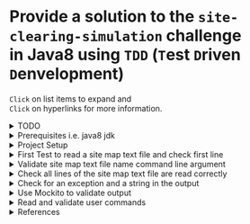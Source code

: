# Provide a solution to the `site-clearing-simulation` challenge<br/> in Java8 using `TDD` (`T`est `D`riven `D`envelopment)

`Click` on list items to expand and<br/>
`Click` on hyperlinks for more information.

<details><summary>TODO</summary>

- Add javadoc comments
- Check for invalid file
- Add logging
- Accept bulldozer directives
- Display cost summary.
- Add maven pom.xml file.
- Create Dockerfile for the solution.

</details>

<details><summary>Prerequisites i.e. java8 jdk</summary>

```bash
$ java -version
java version "1.8.0_251"
Java(TM) SE Runtime Environment (build 1.8.0_251-b08)
Java HotSpot(TM) 64-Bit Server VM (build 25.251-b08, mixed mode)
```

</details>

<details><summary>Project Setup</summary>

### Using IntelliJ IDE

- New Project -> Java -> project name: `scs-java8` (path: `~/dev/site-clearing-simulation`)
- Create a package `net.shawfire.scs` in the `src` folder
- Create new Java class `SiteMap`
- From the project directory create a directory called `test`
  - Right Click on the `test` folder -> Mark Directory as `Test Sources Root`
  - Create a package `net.shawfire.scs` in the `test` folder
- Add junit via maven to your project
  - `File` -> `Project Structure...` -> `Libraries` -> `+`
  - -> `From Maven...` -> `junit` -> `Search`
  - Choose the latest i.e. `junit:junit:4.13`
- Create test Java class `SiteMapTest` within the `net.shawfire.scs` package.
- First test in `SiteMapTest` is to read a text file from the `classpath`

  - the test can initially just call the `fail()` to test the `junit` setup.
  - test a passing test as well.

    ```java
    package net.shawfire.scs;

    import org.junit.Test;

    import java.io.IOException;

    import static org.junit.Assert.fail;
    import static org.junit.Assert.assertEquals;

    public class SiteMapTest {

        @Test
        public void testJunitSetupFail() {
            fail();
        }

        @Test
        public void testJunitSetupSuccess() {
            assertEquals(4, 2*2);
        }

    }
    ```

</details>

<details><summary>First Test to read a site map text file and check first line</summary>

- Create a folder `resources` in the `test` folder
  - Right Click on the `resources` folder -> Mark Directory as `Test Resources Root`
  - Within this file place the test file `test-site-map.txt`
- Then write the first iteration of the readFile

  - test in the `SiteMapTest` class method in `SiteMap` and

    ```java
    package net.shawfire.scs;

    import org.junit.Assert;
    import org.junit.Test;

    import java.io.IOException;

    import java.io.InputStream;
    import java.util.ArrayList;

    public class SiteMapTest {

        @Test
        public void givenFileNameAsAbsolutePath_whenUsingClasspath_thenFileData() throws IOException {
            Class classPath = SiteMapTest.class;
            InputStream inputStream = classPath.getResourceAsStream("/test-site-map.txt");
            ArrayList<String> siteMap = new SiteMap().readFromInputStream(inputStream);

            // Check the first line of the test file is as expected
            Assert.assertEquals(siteMap.get(0), "ootooooooo");
        }

    }
    ```

  - the implementation in the `SiteMap` class.

    ```java
    package net.shawfire.scs;

    import java.io.BufferedReader;
    import java.io.IOException;
    import java.io.InputStream;
    import java.io.InputStreamReader;
    import java.util.ArrayList;

    public class SiteMap {
        public ArrayList<String> readFromInputStream(InputStream inputStream)
                throws IOException {
            ArrayList<String> siteMap = new ArrayList<>();
            try (BufferedReader br
                         = new BufferedReader(new InputStreamReader(inputStream))) {
                String line;
                while ((line = br.readLine()) != null && (line = line.trim()).length() != 0) {
                    siteMap.add(line);
                }
            }
            finally {
                if (inputStream != null) {
                    try {
                        inputStream.close();
                    } catch (IOException e) {
                        e.printStackTrace();
                    }
                }
            }
            return siteMap;
        }
    }
    ```

</details>

<details><summary>Validate site map text file name command line argument</summary>

```java
package net.shawfire.scs;

public class App {
    private String fileName = null;
    public static String MustPassFileName = "Must pass site map text file argument";
    public static String FileNameLabel = "Entered site file text file name is: ";

    private static SysOutDelegate sysOutDelegate = (val) -> System.out.println(val);

    public static void main(String[] args) {
        /* Validate the number of parameters */
        if (args.length != 1) {
            usage();
            return;
        }

        App app = new App(args[0]);

        sysOutDelegate.println(app.getSiteMapHeading());
    }

    public App(String fileName) {
        this.fileName = fileName;
    }

    private static void usage() {
        sysOutDelegate.println(MustPassFileName);
    }

    public String getString() {
        return FileNameLabel + fileName;
    }

    protected static void setSysOutDelegate(SysOutDelegate val) {
        sysOutDelegate = val;
    }
}
```

```java
package net.shawfire.scs;

@FunctionalInterface
public interface SysOutDelegate {
    void println(String val);
}
```

```java
package net.shawfire.scs;

import org.junit.Assert;
import org.junit.Before;
import org.junit.Test;

public class AppTest {

    String lastSysOutmessage;

    @Before
    public void injectLastSysOutDelegate() {
        App.setSysOutDelegate((val) -> lastSysOutmessage = val);
    }

    @Test
    public void givenTwoInputParameter_shouldAskForOne() throws Exception {
        App.main(new String[] {"a", "b"});

        Assert.assertEquals(lastSysOutmessage, App.MustPassFileName);
    }

    @Test
    public void givenOneInputParameters_shouldReadBack() throws Exception {
        App.main(new String[] {"a"});

        Assert.assertEquals(lastSysOutmessage, App.FileNameLabel + "a");
    }

}
```

</details>

<details><summary>Check all lines of the site map text file are read correctly</summary>

```java
package net.shawfire.scs;

import org.junit.Assert;
import org.junit.Test;

import java.io.IOException;
import java.io.InputStream;

public class SiteMapTest {

    @Test
    public void givenFileNameAsAbsolutePath_whenUsingClasspath_thenFileData() throws IOException {
        Class classPath = SiteMapTest.class;
        InputStream inputStream = classPath.getResourceAsStream("/test-site-map.txt");
        String[] siteMap = new SiteMap().readFromInputStream(inputStream);

        // Check the all lines in the test file are as expected
        String[] expectedSiteMap = {
                "ootooooooo",
                "oooooooToo",
                "rrrooooToo",
                "rrrroooooo",
                "rrrrrtoooo"
        };
        for (int i = 0; i < expectedSiteMap.length; i++) {
            Assert.assertEquals(String.format("line %1$s: ", i), siteMap[i], expectedSiteMap[i]);
        }
    }

}
```

```java
package net.shawfire.scs;

import java.io.BufferedReader;
import java.io.IOException;
import java.io.InputStream;
import java.io.InputStreamReader;
import java.util.ArrayList;

public class SiteMap {
    public String[] readFromInputStream(InputStream inputStream)
            throws IOException {
        ArrayList<String> siteMap = new ArrayList<>();
        try (BufferedReader br
                     = new BufferedReader(new InputStreamReader(inputStream))) {
            String line;
            while ((line = br.readLine()) != null && (line = line.trim()).length() != 0) {
                siteMap.add(line);
            }
        }
        finally {
            if (inputStream != null) {
                try {
                    inputStream.close();
                } catch (IOException e) {
                    e.printStackTrace();
                }
            }
        }
        return siteMap.stream().toArray(String[]::new);
    }
}
```

</details>

<details><summary>Check for an exception and a string in the output</summary>

```java
package net.shawfire.scs;

import org.hamcrest.CoreMatchers;
import org.hamcrest.MatcherAssert;
import org.junit.Before;
import org.junit.Test;

import static org.junit.Assert.fail;

public class AppTest {

    StringBuffer outputMessage = new StringBuffer();

    private void assertOutputContainsString(String str) {
        MatcherAssert.assertThat(outputMessage.toString(), CoreMatchers.containsString(str));
    }

    @Before
    public void injectLastSysOutDelegate() {
        App.setSysOutDelegate((val) -> outputMessage.append(val).toString());
    }

    @Test(expected = java.lang.IllegalArgumentException.class)
    public void givenTwoInputParameter_shouldThrowException() throws Exception {
        App.main(new String[] { "a", "b" });
    }

    @Test
    public void givenTwoInputParameter_shouldAskForOne() {

        try {
            App.main(new String[] { "a", "b" });

        } catch (java.lang.IllegalArgumentException e) {
            assertOutputContainsString(App.MustPassFileName);
        }
    }

    @Test
    public void givenOneInputParameters_shouldReadBack() throws Exception {
        String fileName = "testFileName.txt";
        App.main(new String[] { fileName });

        assertOutputContainsString(String.format(App.SiteMapLabel, fileName));
    }

    @Test
    public void givenAValidMapFile_shouldDisplayMapLabel() throws Exception {
        String fileName = "test-site-map.txt";
        App.main(new String[] { fileName });
        assertOutputContainsString(App.AppHeadingLabel);
    }

}
```

```java
package net.shawfire.scs;

public class App {
    private String fileName = null;
    public static String MustPassFileName = "Must pass only site map text file argument";
    public static String AppHeadingLabel = "\nWelcome to the site clearing simulator.\n";
    public static String SiteMapLabel = "\nThis is a map of the site (read from file: %1$s):\n";

    private static SysOutDelegate sysOutDelegate = (val) -> System.out.println(val);

    public static void main(String[] args) {
        /* Validate the number of parameters */
        if (args.length != 1) {
            usage();
            throw new java.lang.IllegalArgumentException(
                    String.format("Expected 1 argument but received: %1d", args.length));
        }

        App app = new App(args[0]);

        sysOutDelegate.println(app.AppHeadingLabel);
        sysOutDelegate.println(app.getSiteMapHeading());
    }

    public App(String fileName) {
        this.fileName = fileName;
    }

    private static void usage() {
        sysOutDelegate.println(MustPassFileName);
    }

    public String getSiteMapHeading() {
        return String.format(SiteMapLabel, fileName);
    }

    protected static void setSysOutDelegate(SysOutDelegate val) {
        sysOutDelegate = val;
    }
}
```

References: [Using Hamcrest for testing - Tutorial](https://www.vogella.com/tutorials/Hamcrest/article.html)

</details>

<details><summary>Use Mockito to validate output</summary>

```java
package net.shawfire.scs;

import org.junit.Assert;
import org.junit.Before;
import org.junit.Test;
import static org.junit.Assert.fail;
import org.mockito.Mockito;

import java.io.PrintStream;


public class AppTest {

    PrintStream stdout = Mockito.mock(PrintStream.class);

    private void assertStdoutContains(String str) {
        Mockito.verify(stdout).println(Mockito.contains(str));
    }

    @Before
    public void injectLastSysOutDelegate() {
        System.setOut(stdout);
    }

    @Test(expected = java.lang.IllegalArgumentException.class)
    public void givenTwoInputParameter_shouldThrowException() throws Exception {
        App.main(new String[] { "a", "b" });
    }

    @Test
    public void givenTwoInputParameter_shouldAskForOne() {

        try {
            App.main(new String[] { "a", "b" });

        } catch (java.lang.IllegalArgumentException e) {
            assertStdoutContains(App.MustPassFileName);
            Assert.assertEquals(String.format(App.ExpectedOneArgGotNMsg, 2), e.getMessage());
        }
    }

    @Test
    public void givenAValidMapFile_shouldDisplayMapLabel() throws Exception {
        String fileName = "test-site-map.txt";
        App.main(new String[] { fileName });
        assertStdoutContains(App.AppHeadingLabel);
    }

    @Test
    public void givenOneInputParameters_shouldReadBack() throws Exception {
        String fileName = "testFileName.txt";
        App.main(new String[] { fileName });

        assertStdoutContains(String.format(App.SiteMapLabel, fileName));
    }

}
```

```java
package net.shawfire.scs;

public class App {
    private String fileName = null;
    public static String MustPassFileName = "Must pass only site map text file argument";
    public static String AppHeadingLabel = "\nWelcome to the site clearing simulator.\n";
    public static String SiteMapLabel = "\nThis is a map of the site (read from file: %1$s):\n";
    public static String ExpectedOneArgGotNMsg = "Expected 1 argument but received: %1d";

    private static SysOutDelegate sysOutDelegate = (val) -> System.out.println(val);

    public static void main(String[] args) {
        /* Validate the number of parameters */
        if (args.length != 1) {
            usage();
            throw new java.lang.IllegalArgumentException(
                    String.format(ExpectedOneArgGotNMsg, args.length));
        }

        App app = new App(args[0]);

        sysOutDelegate.println(app.AppHeadingLabel);
        sysOutDelegate.println(app.getSiteMapHeading());
    }

    public App(String fileName) {
        this.fileName = fileName;
    }

    private static void usage() {
        sysOutDelegate.println(MustPassFileName);
    }

    public String getSiteMapHeading() {
        return String.format(SiteMapLabel, fileName);
    }

    protected static void setSysOutDelegate(SysOutDelegate val) {
        sysOutDelegate = val;
    }
}
```

</details>

<details><summary>Read and validate user commands</summary>

```java
package net.shawfire.scs;

import java.io.BufferedReader;
import java.io.InputStreamReader;
import java.util.ArrayList;

public class App {
    private String fileName = null;
    public static String MustPassFileName = "Must pass only site map text file argument";
    public static String AppHeadingLabel = "\nWelcome to the site clearing simulator.";
    public static String SiteMapLabel = "\nThis is a map of the site (read from file: %1$s):\n";
    public static String ExpectedOneArgGotNMsg = "Expected 1 argument but received: %1d";
    public static String InitialBulldozerPositionMsg = "The bulldozer is currently located at the Northern edge of the site, immediately to the West of the site, and facing East.";
    public static String MovementPrompt = "(l)eft, (r)ight, (a)dvance <n>, (q)uit: ";
    public static String CommandsEnteredHeading = "The simulation has ended at your request. These are the commands you issued:";
    public static String CostsHeading = "The costs for this land clearing operation were:";
    public static String ItemColumnHeading = "Item";
    public static String QuantityColumnHeading = "Item";
    public static String CostColumnHeading = "Item";
    public static String CommunicationItemLabel = "communication overhead";
    public static String FuelItemLabel = "fuel usage";
    public static String UnclearedSquaresItemLabel = "uncleared squares";
    public static String DestructionItemLabel = "destruction of protected tree";
    public static String PaintDamageItemLabel = "paint damage to bulldozer";
    public static String TotalSeparator = "----";
    public static String TotalLabel = "Total";
    public static String ThankYouMsg = "\nThankyou for using the Aconex site clearing simulator.\n";

    private static SysOutDelegate sysOutDelegate = (val) -> System.out.println(val);
    //Enter data using BufferReader
    private static BufferedReader reader =
            new BufferedReader(new InputStreamReader(System.in));

    public static void main(String[] args) throws Exception {
        /* Validate the number of parameters */
        if (args.length != 1) {
            usage();
            throw new java.lang.IllegalArgumentException(
                    String.format(ExpectedOneArgGotNMsg, args.length));
        }
        App app = new App(args[0]);

        sysOutDelegate.println(app.AppHeadingLabel);
        sysOutDelegate.println(app.getSiteMapHeading());

        SiteMap siteMap = new SiteMap();
        siteMap.readFromInputStream(app.getFileName());
        sysOutDelegate.println(siteMap.toString());

        sysOutDelegate.println(app.InitialBulldozerPositionMsg);

        ArrayList<String> commandList = new ArrayList<>();
        String input;
        do {
            System.out.print(app.MovementPrompt);
            // Reading data using readLine
            input = reader.readLine();
            commandList.add(input);
            sysOutDelegate.println(input);
        } while (!input.equals("q"));

        sysOutDelegate.println(app.CommandsEnteredHeading);

        String[] commandArray = commandList.stream().toArray(String[]::new);
        for (int i = 0; i < commandArray.length; i++) {
            sysOutDelegate.println(commandArray[i]);
            String[] commands = commandArray[i].trim().split(" +");
            for (String command : commands) {
                System.out.println(String.format("match: %1$s", command));
                if (command.matches("^[alrq]?$")) {
                    System.out.println(String.format("string command: %1$s", command));
                } else if (command.matches("^[0-9]+$")) {
                    System.out.println(String.format("integer command: %1$s", command));
                } else {
                    System.out.println(String.format("invalid command: %1$s", command));
                }
            }
        }

        sysOutDelegate.println(app.ThankYouMsg);

    }

    public App(String fileName) {
        setFileName(fileName);
    }

    public String getFileName() {
        return fileName;
    }

    public void setFileName(String fileName) {
        this.fileName = fileName;
    }

    private static void usage() {
        sysOutDelegate.println(MustPassFileName);
    }

    public String getSiteMapHeading() {
        return String.format(SiteMapLabel, fileName);
    }

    protected static void setSysOutDelegate(SysOutDelegate val) {
        sysOutDelegate = val;
    }
}
```

</details>

<details><summary>References</summary>

- [junit4 docs](https://junit.org/junit4/)
- [Mockito docs](https://site.mockito.org)
- [Mockito user guide](https://docs.google.com/document/d/15mJ2Qrldx-J14ubTEnBj7nYN2FB8ap7xOn8GRAi24_A/edit)
- [javadoc comments](https://www.oracle.com/technical-resources/articles/java/javadoc-tool.html)
- [Apache commons lang](https://commons.apache.org/proper/commons-lang/)
- [java commons lang3 doco](https://commons.apache.org/proper/commons-lang/javadocs/api-release/index.html)
</details>
